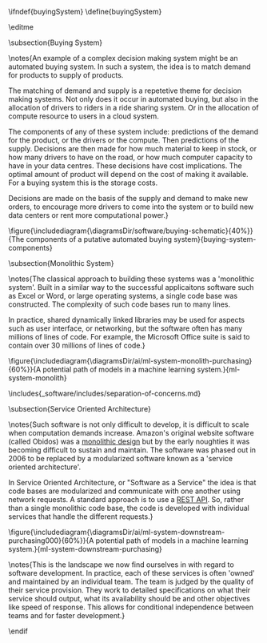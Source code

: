 \ifndef{buyingSystem}
\define{buyingSystem}

\editme

\subsection{Buying System}

\notes{An example of a complex decision making system might be an automated buying system. In such a system, the idea is to match demand for products to supply of products.

The matching of demand and supply is a repetetive theme for decision making systems. Not only does it occur in automated buying, but also in the allocation of drivers to riders in a ride sharing system. Or in the allocation of compute resource to users in a cloud system. 

The components of any of these system include: predictions of the demand for the product, or the drivers or the compute. Then predictions of the supply. Decisions are then made for how much material to keep in stock, or how many drivers to have on the road, or how much computer capacity to have in your data centres. These decisions have cost implications. The optimal amount of product will depend on the cost of making it available. For a buying system this is the storage costs. 

Decisions are made on the basis of the supply and demand to make new orders, to encourage more drivers to come into the system or to build new data centers or rent more computational power.}

\figure{\includediagram{\diagramsDir/software/buying-schematic}{40%}}{The components of a putative automated buying system}{buying-system-components}

\subsection{Monolithic System}

\notes{The classical approach to building these systems was a 'monolithic system'. Built in a similar way to the successful applicaitons software such as Excel or Word, or large operating systems, a single code base was constructed. The complexity of such code bases run to many lines. 

In practice, shared dynamically linked libraries may be used for aspects such as user interface, or networking, but the software often has many millions of lines of code. For example, the Microsoft Office suite is said to contain over 30 millions of lines of code.}

\figure{\includediagram{\diagramsDir/ai/ml-system-monolith-purchasing}{60%}}{A potential path of models in a machine learning system.}{ml-system-monolith}

\includes{_software/includes/separation-of-concerns.md}


\subsection{Service Oriented Architecture}

\notes{Such software is not only difficult to develop, it is difficult to scale when computation demands increase. Amazon's original website software (called Obidos) was a [monolithic design](https://en.wikipedia.org/wiki/Obidos_(software)) but by the early noughties it was becoming difficult to sustain and maintain. The software was phased out in 2006 to be replaced by a modularized software known as a 'service oriented architecture'. 

In Service Oriented Architecture, or "Software as a Service" the idea is that code bases are modularized and communicate with one another using network requests. A standard approach is to use a [REST API](https://en.wikipedia.org/wiki/Representational_state_transfer). So, rather than a single monolithic code base, the code is developed with individual services that handle the different requests.}


\figure{\includediagram{\diagramsDir/ai/ml-system-downstream-purchasing000}{60%}}{A potential path of models in a machine learning system.}{ml-system-downstream-purchasing}

\notes{This is the landscape we now find ourselves in with regard to software development. In practice, each of these services is often 'owned' and maintained by an individual team. The team is judged by the quality of their service provision. They work to detailed specifications on what their service should output, what its availability should be and other objectives like speed of response. This allows for conditional independence between teams and for faster development.}


\endif
